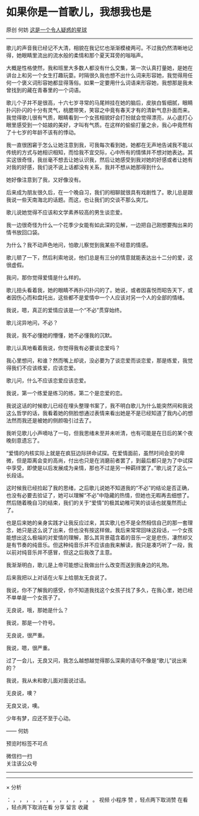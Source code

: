 #  如果你是一首歌儿，我想我也是

原创  何妨  [ 这是一个令人疑惑的星球 ](javascript:void\(0\);)

__ _ _ _ _

  

歌儿的声音我已经记不大清，相貌在我记忆也渐渐模棱两可。不过我仍然清晰地记得，她眼睛里流出的流水般的柔情和那个夏天耳旁的嗡嗡声。

  

大概是性格使然，我和班里大多数人都没有什么交集，第一次认真打量她，是她在讲台上和另一个女生打趣玩耍。时隔很久我也想不出什么词来形容她，我觉得用任何一个褒义词形容她都显得落俗。如果一定要用什么词语来形容她，我想那是我未曾找到的藏在青春里的一个词语。

  

歌儿个子并不是很高，十六七岁寻常的马尾辫挂在她的脑后，皮肤白皙细腻，眼睛扑闪扑闪的十分有灵气，桃腮带笑，笑容之中竟有春天才有的清新气息扑面而来。我觉得歌儿很有气质，眼睛看到一个女孩相貌好会打扮就会觉得漂亮，从心底打心眼里感受到一个姑娘的美好，才叫有气质。在这样的偷偷打量之余，我心中竟然有了十七岁的年龄不该有的悸动。

  

我一直很困窘于怎么让她注意到我，可我每次看到她，她都在无声地告诫我不能以传统的方式与她相识相知，而恰我不宜交际，心中所有的情愫并不想对她表达。其实这很奇怪，我丝毫不想去让她认识我，然后让她感受到我对她的好感或者让她有对我的好感，我们说不说上话都没有关系，我并不想从她那得到什么。

  

她好像注意到了我，又好像没有。

  

  

后来成为朋友很久后，在一个晚自习，我们的相聊就很具有戏剧性了。歌儿总是跟我说一些天南海北的话题。而这，也让我们的交谈不那么突兀。

  

歌儿说她觉得不应该和文学素养较高的男生谈恋爱。

  

我一边很奇怪为什么一个花季少女能有如此深的见解，一边把自己刚想要掏出来的情书放回口袋。

  

为什么？我不动声色地问，怕歌儿察觉到我某些不经意的情感。

  

歌儿顿了一下，然后利索地说，他们总是有三分的情意就能表达出十二分的爱，这很虚假。

  

我问，那你觉得爱情是什么样的。

  

歌儿扭头看着我，她的眼睛不再扑闪扑闪的了。她说，或者因喜悦而昭告天下，或者因伤心而和盘托出，这些都不是爱情中一个人应该对另一个人的全部的情绪。

  

我说，嗯，真正的爱情应该是一个“不必”贯穿始终。

  

歌儿诧异地问，不必？

  

我说，我不必懂她的懵懂，她不必懂我的沉默。

  

歌儿认真地看着我说，你觉得我有必要谈恋爱吗？

  

我心里想问，和谁？然而嘴上却说，没必要为了谈恋爱而谈恋爱，那是练爱，我觉得我们不应该练爱，应该恋爱。

  

歌儿问，什么不应该恋爱应该恋爱。

  

我说，第一个练爱是练习的练，第二个是恋爱的恋。

  

我说这话的时候歌儿已经在埋头整理书案了，我不明白歌儿为什么能突然间和我说这么哲学的话，我看着她的侧脸想通过表情来看出她是不是已经知道了我内心的想法然而我还是被她的侧颜吸引过去了。

  

我听见歌儿小声嘀咕了一句，但我思绪未至并未听清，也有可能是在日后的某个夜晚刻意遗忘了。

  

“爱情的内核实际上就是在疯狂边际拼命试探。在爱情面前，虽然时间会变的卑微，但是距离会变的高尚，付出也只是在消磨前者罢了，到最后都只是为了中试探中享受，即使是以后发展成为亲情，那也不过是另一种羁绊罢了。”歌儿说了这么一长段话。

  

这时候我已经捡起了我的思绪，之后歌儿说她不知道我的“不必”的结论是否正确，也没有必要去验证了，她可以理解“不必”中隐藏的热情，但她也无暇再去细想了。然后随着晚自习的结束，我们的关于“爱情”的极其幼稚可笑的谈话也就戛然而止了。

  

也是后来她的亲身实践才让我反应过来，其实歌儿也不是全然相信自己的那一套理念，她只是这么说了出来，但也没有按这样做。我后来常常回味这段话，一个女孩能想出这么极端的对爱情的理解，那么其背景蕴含着的音乐一定是悲伤，凄然却又是有节奏的纯音乐。但这种纯音乐并不应该由我来解读，我只是凑巧听了一段，我以前对纯音乐并不感冒，但这之后我改了主意。

  

我渐渐明白，歌儿是上帝可能想让我做出什么改变而送到我身边的礼物。

  

  

  

  

后来我把以上对话在火车上给朋友无良说了。

  

我说，你不了解我的感受，你不知道我找这个女孩子找了多久，在我心里，她已经不单单是一个女孩子了。

  

无良说，哦，那她是什么？

  

我说，那是一个符号。

  

无良说，很严重。

  

我说，嗯，很严重。

  

  

过了一会儿，无良又问，我怎么越想越觉得那么深奥的语句不像是“歌儿”说出来的？

  

我说，我从未和歌儿面对面说过话。

  

无良说，噢？

  

无良又说，噢。

  

  

  

  

少年有梦，应还不至于心动。

—— 何妨

  

  

预览时标签不可点

微信扫一扫  
关注该公众号





****



****



×  分析

：  ，  ，  ，  ，  ，  ，  ，  ，  ，  ，  ，  ，  。  视频  小程序  赞  ，轻点两下取消赞  在看  ，轻点两下取消在看
分享  留言  收藏

